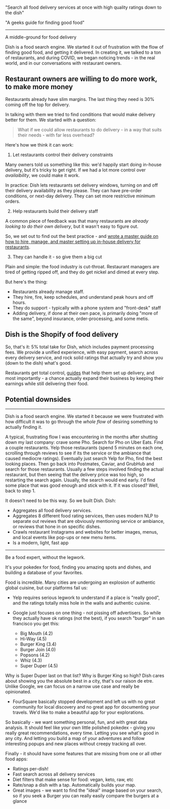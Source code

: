 "Search all food delivery services at once with high quality ratings down to the dish"

"A geeks guide for finding good food"

---

A middle-ground for food delivery

Dish is a food search engine. We started it out of frustration with the flow of finding good food, and getting it delivered. In creating it, we talked to a ton of restaurants, and during COVID, we began noticing trends - in the real world, and in our conversations with restaurant owners.

## Restaurant owners are willing to do more work, to make more money

Restaurants already have slim margins. The last thing they need is 30% coming off the top for delivery.

In talking with them we tried to find conditions that would make delivery better for them. We started with a question:

> What if we could allow restaurants to do delivery - in a way that suits their needs - with far less overhead?

Here's how we think it can work:

1. Let restaurants control their delivery constraints

Many owners told us something like this: we'd happily start doing in-house delivery, but it's tricky to get right. If we had a lot more control over _availaibility_, we could make it work.

In practice: Dish lets restaurants set delivery windows, turning on and off their delivery availability as they please. They can have pre-order conditions, or next-day delivery. They can set more restrictive minimum orders.

2. Help restaurants build their delivery staff

A common piece of feedback was that many restaurants are _already looking to do their own delivery_, but it wasn't easy to figure out.

So, we set out to find out the best practice - and [wrote a master guide on how to hire, manage, and master setting up in-house delivery for restaurants]().

3. They can handle it - so give them a big cut

Plain and simple: the food industry is cut-throat. Restaurant managers are tired of getting ripped off, and they do get nickel and dimed at every step.

But here's the thing:

- Restaurants already manage staff.
- They hire, fire, keep schedules, and understand peak hours and off hours.
- They do support - typically with a phone system and "front-desk" staff
- Adding delivery, if done at their own pace, is primarily doing "more of the same", beyond insurance, order-processing, and some metis.

## Dish is the Shopify of food delivery

So, that's it: 5% total take for Dish, which includes payment processing fees. We provide a unified experience, with easy payment, search across every delivery service, and rock solid ratings that actually try and show you (down to the dish) what's good.

Restaurants get total control, [guides]() that help them set up delivery, and most importantly - a chance actually expand their business by keeping their earnings while still delivering their food.

## Potential downsides

---

Dish is a food search engine. We started it because we were frustrated with how difficult it was to go through the _whole flow_ of desiring something to actually finding it.

A typical, frustrating flow I was encountering in the months after shutting down my last company: crave some Pho. Search for Pho on Uber Eats. Find a couple restaurants. Yelp those restaurants (spend 5 minutes on each one, scrolling through reviews to see if its the service or the ambiance that caused mediocre ratings). Eventually just search Yelp for Pho, find the best looking places. Then go back into Postmates, Caviar, and GrubHub and search for those restaurants. Usually a few steps involved finding the actual restaurant, but then seeing that the delivery price was too high, so restarting the search again. Usually, the search would end early. I'd find some place that was good enough and stick with it. If it was closed? Well, back to step 1.

It doesn't need to be this way. So we built Dish. Dish:

- Aggregates all food delivery services.
- Aggregates 8 different food rating services, then uses modern NLP to separate out reviews that are obviously mentioning service or ambiance, or reviews that hone in on specific dishes.
- Crawls restaurant Instagrams and websites for better images, menus, and local events like pop-ups or new menu items.
- Is a modern, light, fast app

---

Be a food expert, without the legwork.

It's your pokedex for food, finding you amazing spots and dishes, and building a database of your favorites.

Food is incredible. Many cities are undergoing an explosion of authentic global cuisine, but our platforms fail us:

- Yelp requires serious legwork to understand if a place is "really good", and the ratings totally miss hole in the walls and authentic cuisine.

- Google just focuses on one thing - not pissing off advertisers. So while they actually have ok ratings (not the best), if you search "burger" in san francisco you get this:

  - Big Mouth (4.2)
  - Hi-Way (4.5)
  - Burger King (3.4)
  - Burger Join (4.0)
  - Popsons (4.2)
  - Whiz (4.3)
  - Super Duper (4.5)

Why is Super Duper last on that list? Why is Burger King so high? Dish cares about showing you the absolute best in a city, that's our raison de etre. Unlike Google, we can focus on a narrow use case and really be opinionated.

- FourSquare basically stopped development and left us with no great community for local discovery and no great app for documenting your travels. We'd like to make a beautiful app for your explorations.

So basically - we want something personal, fun, and with great data analysis. It should feel like your own little polished pokedex - giving you really great recommendations, every time. Letting you see what's good in any city. And letting you build a map of your adventures and follow interesting popups and new places without creepy tracking all over.

Finally - it should have some features that are missing from one or all other food apps:

- Ratings per-dish!
- Fast search across all delivery services
- Diet filters that make sense for food: vegan, keto, raw, etc
- Rate/snap a dish with a tap. Automatically builds your map.
- Great images - we want to find the "ideal" image based on your search, so if you seek a Burger you can really easily compare the burgers at a glance
